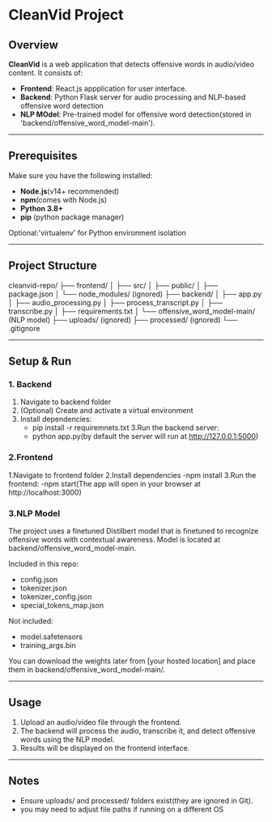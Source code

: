 # CleanVid Project
## Overview
**CleanVid** is a web application that detects offensive words in audio/video content.
It consists of:
  - **Frontend**: React.js appplication for user interface.
  - **Backend**: Python Flask server for audio processing and NLP-based offensive word detection
  - **NLP MOdel**: Pre-trained model for offensive word detection(stored in 'backend/offensive_word_model-main').


---

## Prerequisites
Make sure you have the following installed:
- **Node.js**(v14+ recommended)
- **npm**(comes with Node.js)
- **Python 3.8+**
- **pip** (python package manager)

Optional:'virtualenv' for Python environment isolation

---

## Project Structure

cleanvid-repo/
├── frontend/
│ ├── src/
│ ├── public/
│ ├── package.json
│ └── node_modules/ (ignored)
├── backend/
│ ├── app.py
│ ├── audio_processing.py
│ ├── process_transcript.py
│ ├── transcribe.py
│ ├── requirements.txt
│ └── offensive_word_model-main/ (NLP model)
├── uploads/ (ignored)
├── processed/ (ignored)
└── .gitignore

---

## Setup & Run

### 1. Backend
1. Navigate to backend folder
2. (Optional) Create and activate a virtual environment
3. Install dependencies:
   - pip install -r requiremnets.txt
3.Run the backend server:
   - python app.py(by default the server will run at http://127.0.0.1:5000)

### 2.Frontend
1.Navigate to frontend folder
2.Install dependencies 
  -npm install
3.Run the frontend:
  -npm start(The app will open in your browser at http://localhost:3000)

### 3.NLP Model 

The project uses a finetuned Distilbert model that is finetuned to recognize offensive words with contextual awareness.
Model is located at backend/offensive_word_model-main.

Included in this repo:
 - config.json
 - tokenizer.json
 - tokenizer_config.json
 - special_tokens_map.json

Not included:
 - model.safetensors
 - training_args.bin
   
You can download the weights later from [your hosted location] and place them in backend/offensive_word_model-main/.

---

## Usage 
1. Upload an audio/video file through the frontend.
2. The backend will process the audio, transcribe it, and detect offensive words using the NLP model.
3. Results will be displayed on the frontend interface.
 ---
## Notes

- Ensure uploads/ and processed/ folders exist(they are ignored in Git).
- you may need to adjust file paths if running on a different OS



